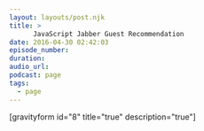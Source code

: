 ```yaml
---
layout: layouts/post.njk
title: >
      JavaScript Jabber Guest Recommendation
date: 2016-04-30 02:42:03
episode_number: 
duration: 
audio_url: 
podcast: page
tags: 
  - page
---
```


[gravityform id="8" title="true" description="true"]


